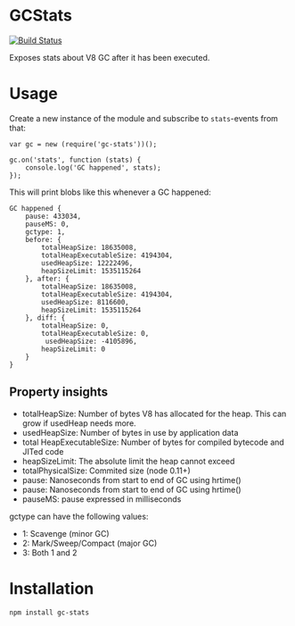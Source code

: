 # GCStats
[![Build Status](https://travis-ci.org/dainis/node-gcstats.svg?branch=master)](https://travis-ci.org/dainis/node-gcstats)

Exposes stats about V8 GC after it has been executed.

# Usage

Create a new instance of the module and subscribe to `stats`-events from that:

    var gc = new (require('gc-stats'))();

    gc.on('stats', function (stats) {
        console.log('GC happened', stats);
    });

This will print blobs like this whenever a GC happened:

    GC happened {
        pause: 433034,
        pauseMS: 0,
        gctype: 1,
        before: {
            totalHeapSize: 18635008,
            totalHeapExecutableSize: 4194304,
            usedHeapSize: 12222496,
            heapSizeLimit: 1535115264
        }, after: {
            totalHeapSize: 18635008,
            totalHeapExecutableSize: 4194304,
            usedHeapSize: 8116600,
            heapSizeLimit: 1535115264
        }, diff: {
            totalHeapSize: 0,
            totalHeapExecutableSize: 0,
             usedHeapSize: -4105896,
            heapSizeLimit: 0
        }
    }

## Property insights
* totalHeapSize: Number of bytes V8 has allocated for the heap. This can grow if usedHeap needs more.
* usedHeapSize: Number of bytes in use by application data
* total HeapExecutableSize: Number of bytes for compiled bytecode and JITed code
* heapSizeLimit: The absolute limit the heap cannot exceed
* totalPhysicalSize: Commited size (node 0.11+)
* pause: Nanoseconds from start to end of GC using hrtime()
* pause: Nanoseconds from start to end of GC using hrtime()
* pauseMS: pause expressed in milliseconds

gctype can have the following values:
* 1: Scavenge (minor GC)
* 2: Mark/Sweep/Compact (major GC)
* 3: Both 1 and 2

# Installation

    npm install gc-stats
